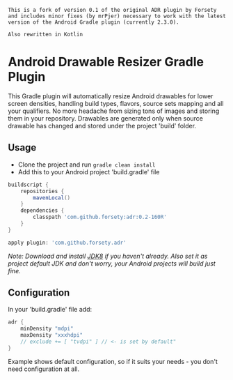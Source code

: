```
This is a fork of version 0.1 of the original ADR plugin by Forsety and includes minor fixes (by mrPjer) necessary to work with the latest version of the Android Gradle plugin (currently 2.3.0).

Also rewritten in Kotlin
```

Android Drawable Resizer Gradle Plugin
======================================

This Gradle plugin will automatically resize Android drawables for lower screen densities, handling 
build types, flavors, source sets mapping and all your qualifiers. No more headache from sizing tons 
of images and storing them in your repository. Drawables are generated only when source drawable has 
changed and stored under the project 'build' folder.

Usage
-----

* Clone the project and run `gradle clean install`
* Add this to your Android project 'build.gradle' file
```groovy
buildscript {
    repositories {
        mavenLocal()
    }
    dependencies {
        classpath 'com.github.forsety:adr:0.2-160R'
    }
}

apply plugin: 'com.github.forsety.adr'
```

_Note: Download and install [JDK8](http://www.oracle.com/technetwork/java/javase/downloads/index.html) if you haven't already.
Also set it as project default JDK and don't worry, your Android projects will build just fine._ 

Configuration
-------------

In your 'build.gradle' file add:
```groovy
adr {
    minDensity "mdpi"
    maxDensity "xxxhdpi"
    // exclude += [ "tvdpi" ] // <- is set by default"
}
```
Example shows default configuration, so if it suits your needs - you don't need configuration at all.
